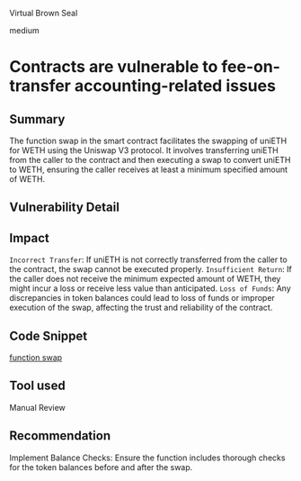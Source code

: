 Virtual Brown Seal

medium

# Contracts are vulnerable to fee-on-transfer accounting-related issues

## Summary
The function swap in the smart contract facilitates the swapping of uniETH for WETH using the Uniswap V3 protocol. It involves transferring uniETH from the caller to the contract and then executing a swap to convert uniETH to WETH, ensuring the caller receives at least a minimum specified amount of WETH.
## Vulnerability Detail

## Impact
`Incorrect Transfer`: If uniETH is not correctly transferred from the caller to the contract, the swap cannot be executed properly.
`Insufficient Return`: If the caller does not receive the minimum expected amount of WETH, they might incur a loss or receive less value than anticipated.
`Loss of Funds`: Any discrepancies in token balances could lead to loss of funds or improper execution of the swap, affecting the trust and reliability of the contract.
## Code Snippet
[ function swap](https://github.com/sherlock-audit/2024-05-napier-update/blob/main/napier-v1/src/adapters/bedrock/UniETHSwapper.sol#L27)
## Tool used

Manual Review

## Recommendation
Implement Balance Checks: Ensure the function includes thorough checks for the token balances before and after the swap.